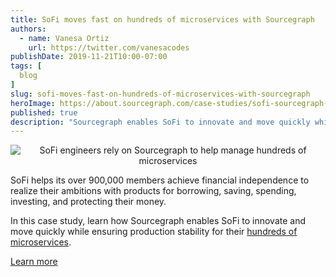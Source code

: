 ```yaml
---
title: SoFi moves fast on hundreds of microservices with Sourcegraph
authors:
  - name: Vanesa Ortiz
    url: https://twitter.com/vanesacodes
publishDate: 2019-11-21T10:00-07:00
tags: [
  blog
]
slug: sofi-moves-fast-on-hundreds-of-microservices-with-sourcegraph
heroImage: https://about.sourcegraph.com/case-studies/sofi-sourcegraph-case-study.png
published: true
description: "Sourcegraph enables SoFi to innovate and move quickly while ensuring production stability for hundreds of microservices."
---
```


<p style="text-align: center">
  <img src="/case-studies/sofi-sourcegraph-case-study-og-embed.png" alt="SoFi engineers rely on Sourcegraph to help manage hundreds of microservices" />
</p>

SoFi helps its over 900,000 members achieve financial independence to realize their ambitions with products for borrowing, saving, spending, investing, and protecting their money.

In this case study, learn how Sourcegraph enables SoFi to innovate and move quickly while ensuring production stability for their [hundreds of microservices](/case-studies/sofi-moves-fast-on-hundreds-of-microservices).

<a href="/case-studies/sofi-moves-fast-on-hundreds-of-microservices" class="btn btn-primary mt-4">Learn more</a>
